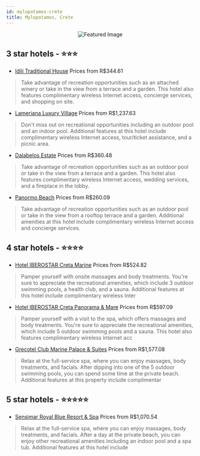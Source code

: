 ```yaml
---
id: mylopotamos-crete
title: Mylopotamos, Crete
---
```


<center><img src="https://i.travelapi.com/hotels/5000000/4240000/4238800/4238754/e1252d3b_z.jpg" alt="Featured Image" /></center>


##  3 star hotels - ⭐️⭐️⭐️

-    [Idili Traditional House](https://us.hurb.com/hotels/mylopotamos/idili-traditional-house-JNP-JP628962?cmp=18055) Prices from R$344.61
   > Take advantage of recreation opportunities such as an attached winery or take in the view from a terrace and a garden. This hotel also features complimentary wireless Internet access, concierge services, and shopping on site.
-    [Lameriana Luxury Village](https://us.hurb.com/hotels/mylopotamos/lameriana-luxury-village-JNP-JP01868N?cmp=18055) Prices from R$1,237.63
   > Don't miss out on recreational opportunities including an outdoor pool and an indoor pool. Additional features at this hotel include complimentary wireless Internet access, tour/ticket assistance, and a picnic area.
-    [Dalabelos Estate](https://us.hurb.com/hotels/mylopotamos/dalabelos-estate-JNP-JP960579?cmp=18055) Prices from R$360.48
   > Take advantage of recreation opportunities such as an outdoor pool or take in the view from a terrace and a garden. This hotel also features complimentary wireless Internet access, wedding services, and a fireplace in the lobby.
-    [Panormo Beach](https://us.hurb.com/hotels/mylopotamos/panormo-beach-JNP-JP423682?cmp=18055) Prices from R$260.09
   > Take advantage of recreation opportunities such as an outdoor pool or take in the view from a rooftop terrace and a garden. Additional amenities at this hotel include complimentary wireless Internet access and concierge services.

##  4 star hotels - ⭐️⭐️⭐️⭐️

-    [Hotel IBEROSTAR Creta Marine](https://us.hurb.com/hotels/mylopotamos/hotel-iberostar-creta-marine-JNP-JP885437?cmp=18055) Prices from R$524.82
   > Pamper yourself with onsite massages and body treatments. You're sure to appreciate the recreational amenities, which include 3 outdoor swimming pools, a health club, and a sauna. Additional features at this hotel include complimentary wireless Inter
-    [Hotel IBEROSTAR Creta Panorama & Mare](https://us.hurb.com/hotels/mylopotamos/hotel-iberostar-creta-panorama-mare-JNP-JP042626?cmp=18055) Prices from R$597.09
   > Pamper yourself with a visit to the spa, which offers massages and body treatments. You're sure to appreciate the recreational amenities, which include 5 outdoor swimming pools and a sauna. This hotel also features complimentary wireless Internet acc
-    [Grecotel Club Marine Palace & Suites](https://us.hurb.com/hotels/mylopotamos/grecotel-club-marine-palace-suites-JNP-JP274069?cmp=18055) Prices from R$1,577.08
   > Relax at the full-service spa, where you can enjoy massages, body treatments, and facials. After dipping into one of the 5 outdoor swimming pools, you can spend some time at the private beach. Additional features at this property include complimentar

##  5 star hotels - ⭐️⭐️⭐️⭐️⭐️

-    [Sensimar Royal Blue Resort & Spa](https://us.hurb.com/hotels/mylopotamos/sensimar-royal-blue-resort-spa-JNP-JP746924?cmp=18055) Prices from R$1,070.54
   > Relax at the full-service spa, where you can enjoy massages, body treatments, and facials. After a day at the private beach, you can enjoy other recreational amenities including an indoor pool and a spa tub. Additional features at this hotel include 
